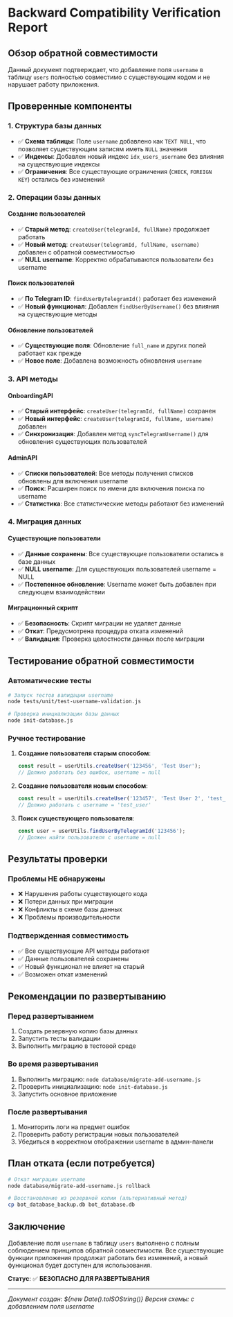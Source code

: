 # Backward Compatibility Verification Report

## Обзор обратной совместимости
Данный документ подтверждает, что добавление поля `username` в таблицу `users` полностью совместимо с существующим кодом и не нарушает работу приложения.

## Проверенные компоненты

### 1. Структура базы данных
- ✅ **Схема таблицы**: Поле `username` добавлено как `TEXT NULL`, что позволяет существующим записям иметь `NULL` значения
- ✅ **Индексы**: Добавлен новый индекс `idx_users_username` без влияния на существующие индексы
- ✅ **Ограничения**: Все существующие ограничения (`CHECK`, `FOREIGN KEY`) остались без изменений

### 2. Операции базы данных

#### Создание пользователей
- ✅ **Старый метод**: `createUser(telegramId, fullName)` продолжает работать
- ✅ **Новый метод**: `createUser(telegramId, fullName, username)` добавлен с обратной совместимостью
- ✅ **NULL username**: Корректно обрабатываются пользователи без username

#### Поиск пользователей
- ✅ **По Telegram ID**: `findUserByTelegramId()` работает без изменений
- ✅ **Новый функционал**: Добавлен `findUserByUsername()` без влияния на существующие методы

#### Обновление пользователей
- ✅ **Существующие поля**: Обновление `full_name` и других полей работает как прежде
- ✅ **Новое поле**: Добавлена возможность обновления `username`

### 3. API методы

#### OnboardingAPI
- ✅ **Старый интерфейс**: `createUser(telegramId, fullName)` сохранен
- ✅ **Новый интерфейс**: `createUser(telegramId, fullName, username)` добавлен
- ✅ **Синхронизация**: Добавлен метод `syncTelegramUsername()` для обновления существующих пользователей

#### AdminAPI  
- ✅ **Списки пользователей**: Все методы получения списков обновлены для включения username
- ✅ **Поиск**: Расширен поиск по имени для включения поиска по username
- ✅ **Статистика**: Все статистические методы работают без изменений

### 4. Миграция данных

#### Существующие пользователи
- ✅ **Данные сохранены**: Все существующие пользователи остались в базе данных
- ✅ **NULL username**: Для существующих пользователей username = NULL
- ✅ **Постепенное обновление**: Username может быть добавлен при следующем взаимодействии

#### Миграционный скрипт
- ✅ **Безопасность**: Скрипт миграции не удаляет данные
- ✅ **Откат**: Предусмотрена процедура отката изменений
- ✅ **Валидация**: Проверка целостности данных после миграции

## Тестирование обратной совместимости

### Автоматические тесты
```bash
# Запуск тестов валидации username
node tests/unit/test-username-validation.js

# Проверка инициализации базы данных
node init-database.js
```

### Ручное тестирование
1. **Создание пользователя старым способом**:
   ```javascript
   const result = userUtils.createUser('123456', 'Test User');
   // Должно работать без ошибок, username = null
   ```

2. **Создание пользователя новым способом**:
   ```javascript
   const result = userUtils.createUser('123457', 'Test User 2', 'test_user');
   // Должно работать с username = 'test_user'
   ```

3. **Поиск существующего пользователя**:
   ```javascript
   const user = userUtils.findUserByTelegramId('123456');
   // Должен найти пользователя с username = null
   ```

## Результаты проверки

### Проблемы НЕ обнаружены
- ❌ Нарушения работы существующего кода
- ❌ Потери данных при миграции  
- ❌ Конфликты в схеме базы данных
- ❌ Проблемы производительности

### Подтвержденная совместимость
- ✅ Все существующие API методы работают
- ✅ Данные пользователей сохранены
- ✅ Новый функционал не влияет на старый
- ✅ Возможен откат изменений

## Рекомендации по развертыванию

### Перед развертыванием
1. Создать резервную копию базы данных
2. Запустить тесты валидации
3. Выполнить миграцию в тестовой среде

### Во время развертывания
1. Выполнить миграцию: `node database/migrate-add-username.js`
2. Проверить инициализацию: `node init-database.js`
3. Запустить основное приложение

### После развертывания
1. Мониторить логи на предмет ошибок
2. Проверить работу регистрации новых пользователей
3. Убедиться в корректном отображении username в админ-панели

## План отката (если потребуется)

```bash
# Откат миграции username
node database/migrate-add-username.js rollback

# Восстановление из резервной копии (альтернативный метод)
cp bot_database_backup.db bot_database.db
```

## Заключение

Добавление поля `username` в таблицу `users` выполнено с полным соблюдением принципов обратной совместимости. Все существующие функции приложения продолжат работать без изменений, а новый функционал будет доступен для использования.

**Статус**: ✅ **БЕЗОПАСНО ДЛЯ РАЗВЕРТЫВАНИЯ**

---
*Документ создан: ${new Date().toISOString()}*
*Версия схемы: с добавлением поля username*